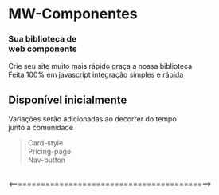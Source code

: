  # MW-Componentes


  <h3 text-align="center">Sua biblioteca de <br>
web  components </h3>

Crie seu site muito mais rápido graça a nossa biblioteca 
<br>Feita 100% em javascript integração simples e rápida 

<h2>Disponível inicialmente</h2>
<p>
 Variações serão adicionadas 
 ao decorrer do tempo <br> junto a comunidade 
</p>

> Card-style<br>
> Pricing-page<br>
> Nav-button<br>
<br>
<============================================>
